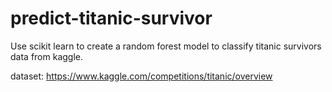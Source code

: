 # predict-titanic-survivor
Use scikit learn to create a random forest model to classify titanic survivors data from kaggle.

dataset:
https://www.kaggle.com/competitions/titanic/overview
